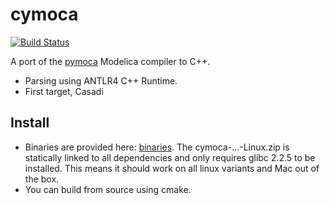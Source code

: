 # cymoca

[![Build Status](https://travis-ci.org/jgoppert/cymoca.svg?branch=master)](https://travis-ci.org/jgoppert/cymoca)

A port of the [pymoca](https://pymoca.com) Modelica compiler to C++.

* Parsing using ANTLR4 C++ Runtime.
* First target, Casadi

## Install

* Binaries are provided here: [binaries](https://github.com/jgoppert/cymoca/releases). The cymoca-...-Linux.zip is statically linked to all dependencies and only requires glibc 2.2.5 to be installed. This means it should work on all linux variants and Mac out of the box.
* You can build from source using cmake.
